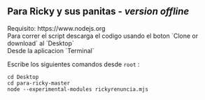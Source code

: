 <h2>Para Ricky y sus panitas - <i>version offline</i></h2> 
Requisito: https://www.nodejs.org
<br>
Para correr el script descarga el codigo usando el boton
`Clone or download` al `Desktop`
<br>
Desde la aplicacion  `Terminal`  

Escribe los siguientes comandos desde `root` :

`cd Desktop` <br>
`cd para-ricky-master` <br>
`node --experimental-modules rickyrenuncia.mjs`


